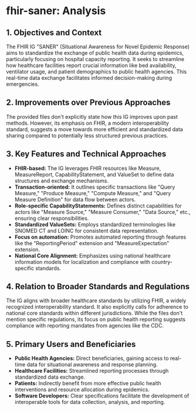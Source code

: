 # fhir-saner: Analysis

## 1. Objectives and Context

The FHIR IG "SANER" (Situational Awareness for Novel Epidemic Response) aims to standardize the exchange of public health data during epidemics, particularly focusing on hospital capacity reporting. It seeks to streamline how healthcare facilities report crucial information like bed availability, ventilator usage, and patient demographics to public health agencies. This real-time data exchange facilitates informed decision-making during emergencies.

## 2. Improvements over Previous Approaches

The provided files don't explicitly state how this IG improves upon past methods. However, its emphasis on FHIR, a modern interoperability standard, suggests a move towards more efficient and standardized data sharing compared to potentially less structured previous practices.

## 3. Key Features and Technical Approaches

- **FHIR-based:** The IG leverages FHIR resources like Measure, MeasureReport, CapabilityStatement, and ValueSet to define data structures and exchange mechanisms.
- **Transaction-oriented:** It outlines specific transactions like "Query Measure," "Produce Measure," "Compute Measure," and "Query Measure Definition" for data flow between actors.
- **Role-specific CapabilityStatements:** Defines distinct capabilities for actors like "Measure Source," "Measure Consumer," "Data Source," etc., ensuring clear responsibilities.
- **Standardized ValueSets:** Employs standardized terminologies like SNOMED CT and LOINC for consistent data representation.
- **Focus on automation:**  Promotes automated reporting through features like the "ReportingPeriod" extension and "MeasureExpectation" extension.
- **National Core Alignment:** Emphasizes using national healthcare information models for localization and compliance with country-specific standards.

## 4. Relation to Broader Standards and Regulations

The IG aligns with broader healthcare standards by utilizing FHIR, a widely recognized interoperability standard. It also explicitly calls for adherence to national core standards within different jurisdictions. While the files don't mention specific regulations, its focus on public health reporting suggests compliance with reporting mandates from agencies like the CDC.

## 5. Primary Users and Beneficiaries

- **Public Health Agencies:** Direct beneficiaries, gaining access to real-time data for situational awareness and response planning.
- **Healthcare Facilities:** Streamlined reporting processes through standardized data exchange.
- **Patients:** Indirectly benefit from more effective public health interventions and resource allocation during epidemics.
- **Software Developers:** Clear specifications facilitate the development of interoperable tools for data collection, analysis, and reporting. 
